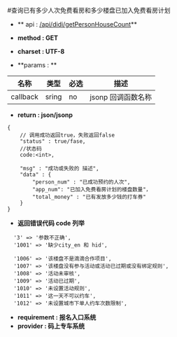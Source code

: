 #查询已有多少人次免费看房和多少楼盘已加入免费看房计划


* ** api : [/api/didi/getPersonHouseCount](/api/didi/getPersonHouseCount)** 

* **method : GET**

* **charset : UTF-8**

* **params : **

| 名称|类型| 必选 | 描述|
| -- | -- | -- | -- |
| callback | sring | no | jsonp 回调函数名称 |

* **return : json/jsonp**

```
{
    // 调⽤成功返回true，失败返回false
    "status" : true/fase,
    //状态码
    code:<int>,

    "msg" : "成功或失败的 描述",
    "data" : {
        "person_num" : "已成功预约的人次",
        "app_num": "已加入免费看房计划的楼盘数量"，
        "total_money" : "已有发放多少钱的打车券"
    }
}

```
* **返回错误代码 code 列举**

```
  '3' => '参数不正确',
  '1001' => '缺少city_en 和 hid',

  '1006' => '该楼盘不是滴滴合作项目',
  '1007' => '该楼盘没有参与活动或活动已过期或没有绑定规则',
  '1008' => '活动未审核',
  '1009' => '活动已过期',
  '1010' => '未设置活动规则',
  '1011' => '这一天不可以约车',
  '1012' => '未设置城市下单人约车次数限制',

```


* **requirement : 报名入口系统**
* **provider : 码上专车系统**
